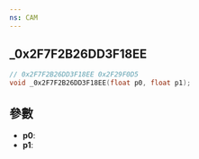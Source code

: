 ```yaml
---
ns: CAM
---
```

## _0x2F7F2B26DD3F18EE

```c
// 0x2F7F2B26DD3F18EE 0x2F29F0D5
void _0x2F7F2B26DD3F18EE(float p0, float p1);
```


## 參數
* **p0**: 
* **p1**: 

